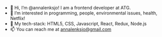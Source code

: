 - 👋 Hi, I’m @annalenksjo! I am a frontend developer at ATG. 
- 👀 I’m interested in programming, people, environmental issues, health, Netflix!
- 🌱 My tech-stack: HTML5, CSS, Javascript, React, Redux, Node.js
- 📫 You can reach me at annalenksjo@gmail.com
